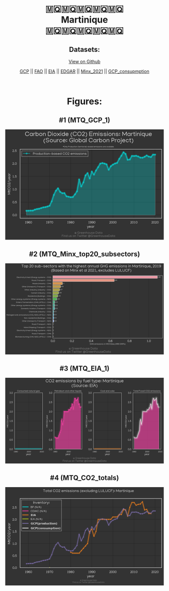 
<center>
<h1 align="center">
🇲🇶🇲🇶🇲🇶🇲🇶🇲🇶
<br>
Martinique
<br>
🇲🇶🇲🇶🇲🇶🇲🇶🇲🇶
</h1>
<h2>Datasets:</h2>
<p><a href="https://github.com/dquintani/GreenhouseData/tree/master/country_data/MTQ_Martinique/data">View on Github</a>
<br></p><p><a href="data/MTQ_GCP.csv">GCP</a> || <a href="data/MTQ_FAO.csv">FAO</a> || <a href="data/MTQ_EIA.csv">EIA</a> || <a href="data/MTQ_EDGAR.csv">EDGAR</a> || <a href="data/MTQ_Minx_2021.csv">Minx_2021</a> || <a href="data/MTQ_GCP_consupmption.csv">GCP_consupmption</a></p><p><br></p>
<h1>Figures:</h1><h2>#1 (MTQ_GCP_1)</h2>
<p><img alt="" src="figures/MTQ_GCP_1.png" /></p><h2>#2 (MTQ_Minx_top20_subsectors)</h2>
<p><img alt="" src="figures/MTQ_Minx_top20_subsectors.png" /></p><h2>#3 (MTQ_EIA_1)</h2>
<p><img alt="" src="figures/MTQ_EIA_1.png" /></p><h2>#4 (MTQ_CO2_totals)</h2>
<p><img alt="" src="figures/MTQ_CO2_totals.png" /></p>